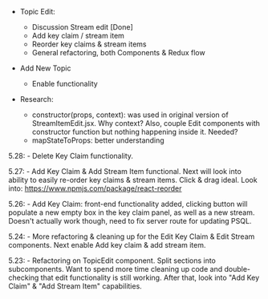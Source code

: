 - Topic Edit:
    - Discussion Stream edit [Done]
    - Add key claim / stream item
    - Reorder key claims & stream items
    - General refactoring, both Components & Redux flow

- Add New Topic
    - Enable functionality

- Research:
    - constructor(props, context): was used in original version of StreamItemEdit.jsx. Why context?
        Also, couple Edit components with constructor function but nothing happening inside it. Needed?
    - mapStateToProps: better understanding

5.28:
    - Delete Key Claim functionality.

5.27:
    - Add Key Claim & Add Stream Item functional. Next will look into ability to easily re-order key claims & stream items. Click & drag ideal. Look into: https://www.npmjs.com/package/react-reorder

5.26:
    - Add Key Claim: front-end functionality added, clicking button will populate a new empty box in the key claim panel, as well as a new stream. Doesn't actually work though, need to fix server route for updating PSQL.

5.24:
    - More refactoring & cleaning up for the Edit Key Claim & Edit Stream components. Next enable Add key claim & add stream item.

5.23:
    - Refactoring on TopicEdit component. Split sections into subcomponents. Want to spend more time cleaning up code and double-checking that edit functionality is still working. After that, look into "Add Key Claim" & "Add Stream Item" capabilities.